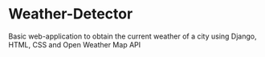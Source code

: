 # Weather-Detector
Basic web-application to obtain the current weather of a city using Django, HTML, CSS and Open Weather Map API
